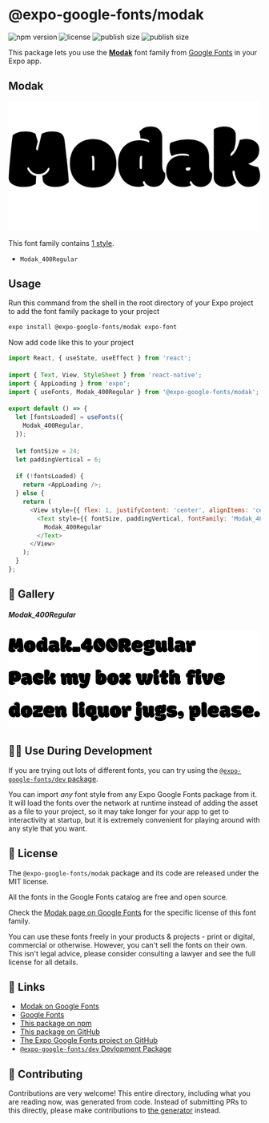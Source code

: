 # @expo-google-fonts/modak

![npm version](https://flat.badgen.net/npm/v/@expo-google-fonts/modak)
![license](https://flat.badgen.net/github/license/expo/google-fonts)
![publish size](https://flat.badgen.net/packagephobia/install/@expo-google-fonts/modak)
![publish size](https://flat.badgen.net/packagephobia/publish/@expo-google-fonts/modak)

This package lets you use the [**Modak**](https://fonts.google.com/specimen/Modak) font family from [Google Fonts](https://fonts.google.com/) in your Expo app.

## Modak

![Modak](./font-family.png)

This font family contains [1 style](#-gallery).

- `Modak_400Regular`

## Usage

Run this command from the shell in the root directory of your Expo project to add the font family package to your project
```sh
expo install @expo-google-fonts/modak expo-font
```

Now add code like this to your project
```js
import React, { useState, useEffect } from 'react';

import { Text, View, StyleSheet } from 'react-native';
import { AppLoading } from 'expo';
import { useFonts, Modak_400Regular } from '@expo-google-fonts/modak';

export default () => {
  let [fontsLoaded] = useFonts({
    Modak_400Regular,
  });

  let fontSize = 24;
  let paddingVertical = 6;

  if (!fontsLoaded) {
    return <AppLoading />;
  } else {
    return (
      <View style={{ flex: 1, justifyContent: 'center', alignItems: 'center' }}>
        <Text style={{ fontSize, paddingVertical, fontFamily: 'Modak_400Regular' }}>
          Modak_400Regular
        </Text>
      </View>
    );
  }
};

```

## 🔡 Gallery

##### Modak_400Regular
![Modak_400Regular](./Modak_400Regular.ttf.png)


## 👩‍💻 Use During Development

If you are trying out lots of different fonts, you can try using the [`@expo-google-fonts/dev` package](https://github.com/expo/google-fonts/tree/master/font-packages/dev#readme).

You can import *any* font style from any Expo Google Fonts package from it. It will load the fonts
over the network at runtime instead of adding the asset as a file to your project, so it may take longer
for your app to get to interactivity at startup, but it is extremely convenient
for playing around with any style that you want.

## 📖 License

The `@expo-google-fonts/modak` package and its code are released under the MIT license.

All the fonts in the Google Fonts catalog are free and open source.

Check the [Modak page on Google Fonts](https://fonts.google.com/specimen/Modak) for the specific license of this font family.

You can use these fonts freely in your products & projects - print or digital, commercial or otherwise. However, you can't sell the fonts on their own. This isn't legal advice, please consider consulting a lawyer and see the full license for all details.

## 🔗 Links

- [Modak on Google Fonts](https://fonts.google.com/specimen/Modak)
- [Google Fonts](https://fonts.google.com/)
- [This package on npm](https://www.npmjs.com/package/@expo-google-fonts/modak)
- [This package on GitHub](https://github.com/expo/google-fonts/tree/master/font-packages/modak)
- [The Expo Google Fonts project on GitHub](https://github.com/expo/google-fonts)
- [`@expo-google-fonts/dev` Devlopment Package](https://github.com/expo/google-fonts/tree/master/font-packages/dev)

## 🤝 Contributing

Contributions are very welcome! This entire directory, including what you are reading now, was generated from code. Instead of submitting PRs to this directly, please make contributions to [the generator](https://github.com/expo/google-fonts/tree/master/packages/generator) instead.
